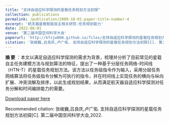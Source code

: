 ```yaml
---
title: "支持自适应科学探测的星载任务规划方法初探"
collection: publications
permalink: /publication/2009-10-01-paper-title-number-4
excerpt: '航天器星载智能自主相关研究-任务规划能力'
date: 2022-08-01
venue: '第二届中国空间科学大会'
paperurl: 'http://kfzjw008.github.io/files/支持自适应科学探测的星载任务规划方法初探-张峻巍-20210525-2-终稿-中国空间科学大会.pdf'
citation: '张峻巍,吕良庆,卢广佑. 支持自适应科学探测的星载任务规划方法初探[C]. 第二届中国空间科学大会,2022'
---
```

**摘 要** ：本文以满足自适应科学探测的需求为背景，梳理并分析了目前常见的星载自主任务建模方法与规划算法的特征，提出了一种基于分层任务网络-时间线（HTN-T）的星载任务规划方法。该方法以任务级指令作为输入，采用分层任务网络算法将任务级指令分解为可执行的指令，并在时间线上实现任务的横向与纵向扩展、冲突消解及排序，以此生成规划结果，从而满足航天器自适应科学探测对任务分解和时间编排能力的需要。 

[Download paper here](http://kfzjw008.github.io/files/支持自适应科学探测的星载任务规划方法初探-张峻巍-20210525-2-终稿-中国空间科学大会.pdf)

Recommended citation: 张峻巍,吕良庆,卢广佑. 支持自适应科学探测的星载任务规划方法初探[C]. 第二届中国空间科学大会,2022.